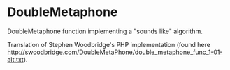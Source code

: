 DoubleMetaphone
===============

DoubleMetaphone function implementing a "sounds like" algorithm.

Translation of Stephen Woodbridge's PHP implementation (found here http://swoodbridge.com/DoubleMetaPhone/double_metaphone_func_1-01-alt.txt).

